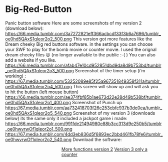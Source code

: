 # Big-Red-Button
Panic button software
Here are some screenshots of my version 2 (download below):
https://66.media.tumblr.com/3a7272821eff366acbcdf33f3b6a7696/tumblr_oe0hd5QAxS1qleor2o2_500.png
This version got more features like the Dream cheeky Big red buttons software.
in the settings you can choose your SWF to play for the bomb movie or counter movie.
I used the orignal dream cheeky files 😉 (no longer available to the public :-( )
You can also add a website if you like.
https://66.media.tumblr.com/afab47e10cd952851dbd9da8d9b753bd/tumblr_oe0hd5QAxS1qleor2o3_500.png
Screenshot of the timer setup (i’m working) :
https://67.media.tumblr.com/53252089e85f25a967351849358f311a/tumblr_oe0hd5QAxS1qleor2o4_500.png
This screen will show up and will ask you to hit the button (left mouse button)
https://66.media.tumblr.com/ae374fbf85b1ae673d22e28d49b538bf/tumblr_oe0hd5QAxS1qleor2o1_400.png
Screenshot of Punch up
https://67.media.tumblr.com/aa732418703f26c253cbfc937b3de0ea/tumblr_oe0hd5QAxS1qleor2o5_540.png
Screenshot of my version 3 (downloads below)
its the same only it included a jackpot game i made:
https://66.media.tumblr.com/991fde21494980e88b3cc313d9e250b5/tumblr_oe0hwvrwOf1qleor2o1_500.png
https://67.media.tumblr.com/4dd3eb836d5f6893ec2bbd461fb78fe6/tumblr_oe0hwvrwOf1qleor2o2_540.png
Download the software:
<p style="padding-left: 180px;"><a href="https://dl.dropboxusercontent.com/u/49200304/Big_Red_Button_ver_2.rar">More functions version 2</a>
<a href="https://dl.dropboxusercontent.com/u/49200304/Big_Red_Button_ver_3.rar">Version 3 only a counter</a></p>

